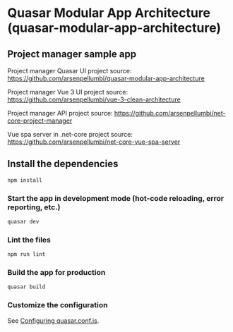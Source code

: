 # Quasar Modular App Architecture (quasar-modular-app-architecture)

## Project manager sample app

Project manager Quasar UI project source: https://github.com/arsenpellumbi/quasar-modular-app-architecture

Project manager Vue 3 UI project source: https://github.com/arsenpellumbi/vue-3-clean-architecture

Project manager API project source: https://github.com/arsenpellumbi/net-core-project-manager

Vue spa server in .net-core project source: https://github.com/arsenpellumbi/net-core-vue-spa-server


## Install the dependencies
```bash
npm install
```

### Start the app in development mode (hot-code reloading, error reporting, etc.)
```bash
quasar dev
```

### Lint the files
```bash
npm run lint
```

### Build the app for production
```bash
quasar build
```

### Customize the configuration
See [Configuring quasar.conf.js](https://quasar.dev/quasar-cli/quasar-conf-js).
